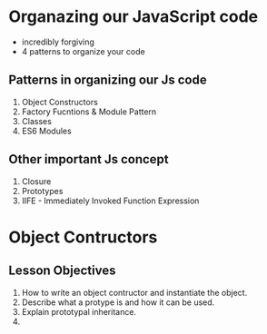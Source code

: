# Organazing our JavaScript code

- incredibly forgiving
- 4 patterns to organize your code

## Patterns in organizing our Js code

1. Object Constructors
2. Factory Fucntions & Module Pattern
3. Classes
4. ES6 Modules

## Other important Js concept

1. Closure
2. Prototypes
3. IIFE - Immediately Invoked Function Expression

# Object Contructors

## Lesson Objectives

1. How to write an object contructor and instantiate the object.
2. Describe what a protype is and how it can be used.
3. Explain prototypal inheritance.
4.
